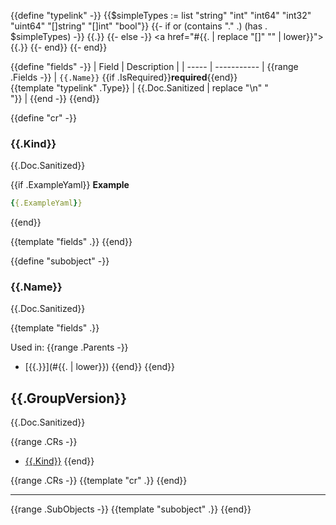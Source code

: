 {{define "typelink" -}}
  {{$simpleTypes := list "string" "int" "int64" "int32" "uint64" "[]string" "[]int" "bool"}}
  {{- if or (contains "." .) (has . $simpleTypes) -}}
    {{.}}
  {{- else -}}
    <a href="#{{. | replace "[]" "" | lower}}">{{.}}</a>
  {{- end}}
{{- end}}

{{define "fields" -}}
| Field | Description |
| ----- | ----------- |
{{range .Fields -}}
| `{{.Name}}` {{if .IsRequired}}<b>required</b>{{end}}<br>{{template "typelink" .Type}} | {{.Doc.Sanitized | replace "\n" "<br>"}} |
{{end -}}
{{end}}

{{define "cr" -}}
### {{.Kind}}

{{.Doc.Sanitized}}

{{if .ExampleYaml}}
**Example**

```yaml
{{.ExampleYaml}}
```
{{end}}

{{template "fields" .}}
{{end}}

{{define "subobject" -}}
### {{.Name}}

{{.Doc.Sanitized}}

{{template "fields" .}}

Used in:
{{range .Parents -}}
* [{{.}}](#{{. | lower}})
{{end}}
{{end}}

## {{.GroupVersion}}

{{.Doc.Sanitized}}

{{range .CRs -}}
* [{{.Kind}}](#{{.Kind|lower}})
{{end}}

{{range .CRs -}}
{{template "cr" .}}
{{end}}

---

{{range .SubObjects -}}
{{template "subobject" .}}
{{end}}
